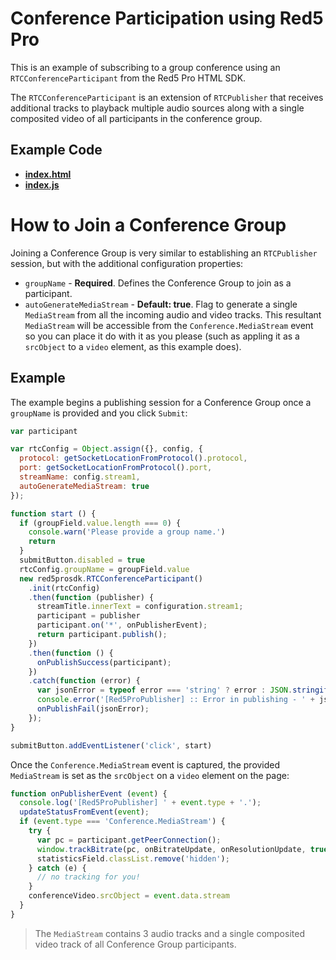 # Conference Participation using Red5 Pro

This is an example of subscribing to a group conference using an `RTCConferenceParticipant` from the Red5 Pro HTML SDK.

The `RTCConferenceParticipant` is an extension of `RTCPublisher` that receives additional tracks to playback multiple audio sources along with a single composited video of all participants in the conference group.

## Example Code
- **[index.html](index.html)**
- **[index.js](index.js)**

# How to Join a Conference Group

Joining a Conference Group is very similar to establishing an `RTCPublisher` session, but with the additional configuration properties:

* `groupName` - **Required**. Defines the Conference Group to join as a participant.
* `autoGenerateMediaStream` -  **Default: true**. Flag to generate a single `MediaStream` from all the incoming audio and video tracks. This resultant `MediaStream` will be accessible from the `Conference.MediaStream` event so you can place it do with it as you please (such as appling it as a `srcObject` to a `video` element, as this example does).

## Example

The example begins a publishing session for a Conference Group once a `groupName` is provided and you click `Submit`:

```js
var participant

var rtcConfig = Object.assign({}, config, {
  protocol: getSocketLocationFromProtocol().protocol,
  port: getSocketLocationFromProtocol().port,
  streamName: config.stream1,
  autoGenerateMediaStream: true
});

function start () {
  if (groupField.value.length === 0) {
    console.warn('Please provide a group name.')
    return
  }
  submitButton.disabled = true
  rtcConfig.groupName = groupField.value
  new red5prosdk.RTCConferenceParticipant()
    .init(rtcConfig)
    .then(function (publisher) {
      streamTitle.innerText = configuration.stream1;
      participant = publisher
      participant.on('*', onPublisherEvent);
      return participant.publish();
    })
    .then(function () {
      onPublishSuccess(participant);
    })
    .catch(function (error) {
      var jsonError = typeof error === 'string' ? error : JSON.stringify(error, null, 2);
      console.error('[Red5ProPublisher] :: Error in publishing - ' + jsonError);
      onPublishFail(jsonError);
    });
}

submitButton.addEventListener('click', start)
```

Once the `Conference.MediaStream` event is captured, the provided `MediaStream` is set as the `srcObject` on a `video` element on the page:

```js
function onPublisherEvent (event) {
  console.log('[Red5ProPublisher] ' + event.type + '.');
  updateStatusFromEvent(event);
  if (event.type === 'Conference.MediaStream') {
    try {
      var pc = participant.getPeerConnection();
      window.trackBitrate(pc, onBitrateUpdate, onResolutionUpdate, true);
      statisticsField.classList.remove('hidden');
    } catch (e) {
      // no tracking for you!
    }
    conferenceVideo.srcObject = event.data.stream
  }
}
```

> The `MediaStream` contains 3 audio tracks and a single composited video track of all Conference Group participants.
